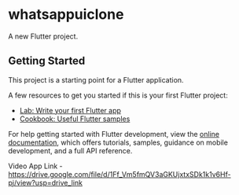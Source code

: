 # whatsappuiclone

A new Flutter project.

## Getting Started

This project is a starting point for a Flutter application.

A few resources to get you started if this is your first Flutter project:

- [Lab: Write your first Flutter app](https://docs.flutter.dev/get-started/codelab)
- [Cookbook: Useful Flutter samples](https://docs.flutter.dev/cookbook)

For help getting started with Flutter development, view the
[online documentation](https://docs.flutter.dev/), which offers tutorials,
samples, guidance on mobile development, and a full API reference.


Video App Link - https://drive.google.com/file/d/1Ff_Vm5fmQV3aGKUjxtxSDk1k1v6Hf-pj/view?usp=drive_link

